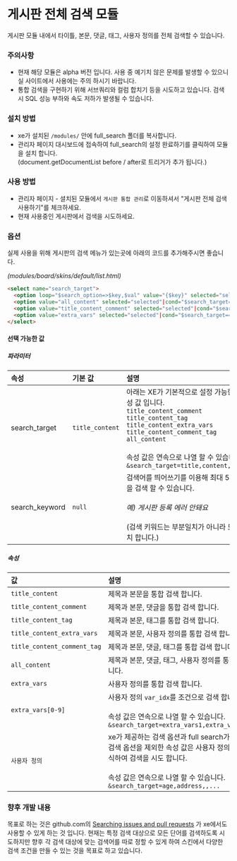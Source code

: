 # 게시판 전체 검색 모듈
게시판 모듈 내에서 타이틀, 본문, 댓글, 태그, 사용자 정의를 전체 검색할 수 있습니다.

### 주의사항
- 현재 해당 모듈은 alpha 버전 입니다. 사용 중 예기치 않은 문제를 발생할 수 있으니 실 사이트에서 사용에는 주의 하시기 바랍니다.
- 통합 검색을 구현하기 위해 서브쿼리와 컬럼 합치기 등을 시도하고 있습니다. 검색 시 SQL 성능 부하와 속도 저하가 발생될 수 있습니다.

### 설치 방법
- xe가 설치된 `/modules/` 안에 full_search 폴더를 복사합니다.
- 관리자 페이지 대시보드에 접속하여 full_search의 설정 완료하기를 클릭하여 모듈을 설치 합니다. <br> (document.getDocumentList before / after로 트리거가 추가 됩니다.)

### 사용 방법
- 관리자 페이지 - 셜치된 모듈에서 `게시판 통합 관리`로 이동하셔서 "게시판 전체 검색 사용하기"를 체크하세요.
- 현재 사용중인 게시판에서 검색을 시도하세요.

### 옵션
실제 사용을 위해 게시판의 검색 메뉴가 있는곳에 아래의 코드를 추가해주시면 좋습니다.

_(modules/board/skins/default/list.html)_
```html
<select name="search_target">
  <option loop="$search_option=>$key,$val" value="{$key}" selected="selected"|cond="$search_target==$key">{$val}</option>
  <option value="all_content" selected="selected"|cond="$search_target=='all_content'">{$lang->total}{$lang->cmd_search}</option>
  <option value="title_content_comment" selected="selected"|cond="$search_target=='title_content_comment'">{$lang->title}+{$lang->content}+{$lang->comment}</option>
  <option value="extra_vars" selected="selected"|cond="$search_target=='extra_vars'">{$lang->extra_vars}</option>
</select>
```

#### 선택 가능한 값

##### 파라미터

| 속성 | 기본 값 | 설명 |
| :-- | :----- | :-- |
| search_target | `title_content` | 아래는 XE가 기본적으로 설정 가능한 값을 제외하고 추가 된 속성 값 입니다. <br> `title_content_comment` <br> `title_content_tag` <br> `title_content_extra_vars` <br> `title_content_comment_tag` <br> `all_content` <br><br> 속성 값은 연속으로 나열 할 수 있습니다. <br> ``` &search_target=title,content,comment,extra_vars,... ``` |
| search_keyword | `null` | 검색어를 띄어쓰기를 이용해 최대 5개의 단어를 포함한 게시물을 검색 할 수 있습니다. <br><br> _예) 게시판 등록 에러 안돼요_ <br><br> (검색 키워드는 부분일치가 아니라 모든 단어를 포함할 경우 일치 합니다.) |

##### 속성

| 값 | 설명 |
| :-- | :-- |
| `title_content` | 제목과 본문을 통합 검색 합니다. |
| `title_content_comment` | 제목과 본문, 댓글을 통합 검색 합니다. |
| `title_content_tag` | 제목과 본문, 태그를 통합 검색 합니다.  |
| `title_content_extra_vars` | 제목과 본문, 사용자 정의를 통합 검색 합니다. |
| `title_content_comment_tag` | 제목과 본문, 댓글, 태그를 통합 검색 합니다.  |
| `all_content` | 제목과 본문, 댓글, 태그, 사용자 정의를 통합 검색 합니다.  |
| `extra_vars` | 사용자 정의를 통합 검색 합니다. |
| `extra_vars[0-9]` | 사용자 정의 `var_idx`를 조건으로 검색 합니다. <br><br> 속성 값은 연속으로 나열 할 수 있습니다. <br> ``` &search_target=extra_vars1,extra_vars2,,... ``` |
| `사용자 정의` | xe가 제공하는 검색 옵션과 full search가 제공하는 검색 옵션을 제외한 속성 값은 사용자 정의 `eid`로 인식하여 검색을 시도 합니다.  <br><br> 속성 값은 연속으로 나열 할 수 있습니다. <br> ``` &search_target=age,address,,... ``` |

### 향후 개발 내용
목표로 하는 것은 github.com의 [Searching issues and pull requests](https://help.github.com/en/articles/searching-issues-and-pull-requests) 가 xe에서도 사용할 수 있게 하는 것 입니다. 현재는 특정 검색 대상으로 모든 단어를 검색하도록 시도하지만 향후 각 검색 대상에 맞는 검색어를 따로 정할 수 있게 하여 스킨에서 다양한 검색 조건을 만들 수 있는 것을 목표로 하고 있습니다.